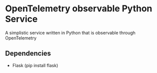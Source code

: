 # OpenTelemetry observable Python Service

A simplistic service written in Python that is observable through OpenTelemetry

## Dependencies

- Flask (pip install flask)
